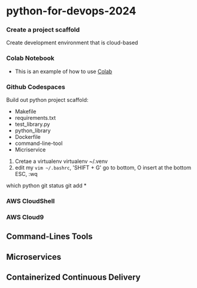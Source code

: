 # python-for-devops-2024

### Create a project scaffold
Create development environment that is cloud-based

### Colab Notebook 
* This is an example of how to use [Colab](https://colab.research.google.com/drive/1ZVFnK4qHHP3nlgq-FW8xb8ZZlkCPSQUa#scrollTo=-GGzTQjUr_GD)

### Github Codespaces
Build out python project scaffold:
* Makefile
* requirements.txt
* test_library.py
* python_library
* Dockerfile
* command-line-tool
* Micriservice

1. Cretae a virtualenv
   virtualenv ~/.venv
2. edit my `vim ~/.bashrc`, 'SHIFT + G' go to bottom, O insert at the bottom
    ESC, :wq

which python
git status
git add *




### AWS CloudShell


### AWS Cloud9

## Command-Lines Tools


## Microservices


## Containerized Continuous Delivery

